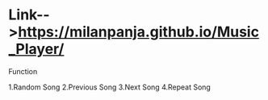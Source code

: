 # Link-->https://milanpanja.github.io/Music_Player/

Function

1.Random Song
2.Previous Song
3.Next Song
4.Repeat Song
